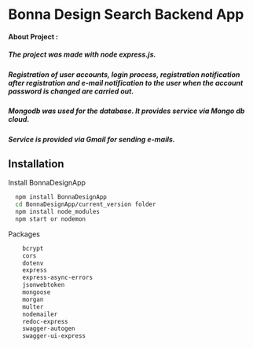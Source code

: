 
# Bonna Design Search Backend App

#### About Project : 
##### The project was made with node express.js.
##### Registration of user accounts, login process, registration notification after registration and e-mail notification to the user when the account password is changed are carried out.
##### Mongodb was used for the database. It provides service via Mongo db cloud.
##### Service is provided via Gmail for sending e-mails.


## Installation

Install BonnaDesignApp

```bash
  npm install BonnaDesignApp
  cd BonnaDesignApp/current_version folder
  npm install node_modules
  npm start or nodemon
```

Packages

```bash
    bcrypt
    cors
    dotenv
    express
    express-async-errors
    jsonwebtoken
    mongoose
    morgan
    multer
    nodemailer
    redoc-express
    swagger-autogen
    swagger-ui-express
```